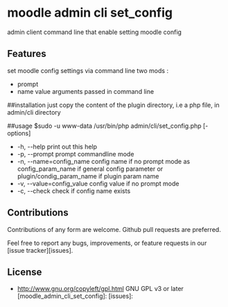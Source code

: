 # moodle admin cli set_config 
admin client command line that enable setting moodle config

## Features
set moodle config settings via command line
two mods :
  * prompt
  * name value arguments passed in command line

##installation
just copy the content of the plugin directory, i.e a php file, in admin/cli directory

##usage
\$sudo -u www-data /usr/bin/php admin/cli/set_config.php [-options]
  * -h, --help                 print out this help
  * -p, --prompt               prompt commandline mode
  * -n, --name=config_name     config name if no prompt mode as config_param_name if general config parameter or plugin/condig_param_name if plugin param name
  * -v, --value=config_value   config value if no prompt mode
  * -c, --check 	       check if config name exists

## Contributions

Contributions of any form are welcome. Github pull requests are preferred.

Feel free to report any bugs, improvements, or feature requests in our [issue tracker][issues].

## License
* http://www.gnu.org/copyleft/gpl.html GNU GPL v3 or later
[moodle_admin_cli_set_config]: 
[issues]: 
